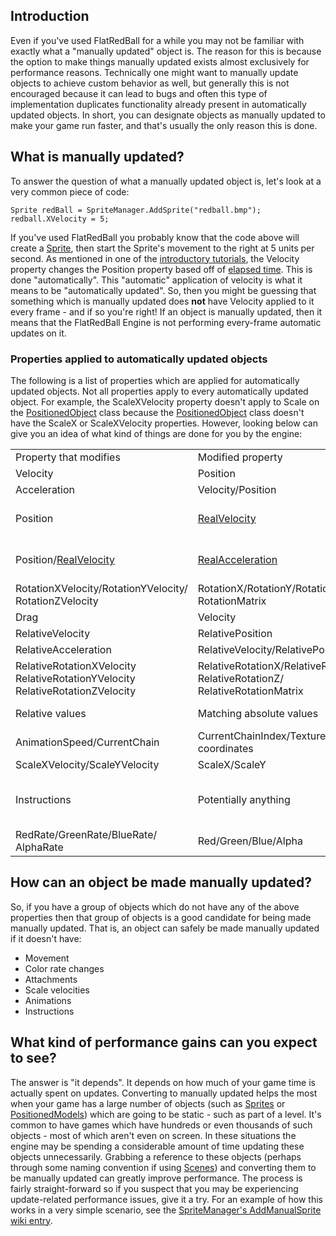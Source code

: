 ## Introduction

Even if you've used FlatRedBall for a while you may not be familiar with exactly what a "manually updated" object is. The reason for this is because the option to make things manually updated exists almost exclusively for performance reasons. Technically one might want to manually update objects to achieve custom behavior as well, but generally this is not encouraged because it can lead to bugs and often this type of implementation duplicates functionality already present in automatically updated objects. In short, you can designate objects as manually updated to make your game run faster, and that's usually the only reason this is done.

## What is manually updated?

To answer the question of what a manually updated object is, let's look at a very common piece of code:

    Sprite redBall = SpriteManager.AddSprite("redball.bmp");
    redball.XVelocity = 5;

If you've used FlatRedBall you probably know that the code above will create a [Sprite](/frb/docs/index.php?title=FlatRedBall.Sprite "FlatRedBall.Sprite"), then start the Sprite's movement to the right at 5 units per second. As mentioned in one of the [introductory tutorials](/frb/docs/index.php?title=FlatRedBallXna:Tutorials:Velocity "FlatRedBallXna:Tutorials:Velocity"), the Velocity property changes the Position property based off of [elapsed time](/frb/docs/index.php?title=FlatRedBall.TimeManager.SecondDifference "FlatRedBall.TimeManager.SecondDifference"). This is done "automatically". This "automatic" application of velocity is what it means to be "automatically updated". So, then you might be guessing that something which is manually updated does **not** have Velocity applied to it every frame - and if so you're right! If an object is manually updated, then it means that the FlatRedBall Engine is not performing every-frame automatic updates on it.

### Properties applied to automatically updated objects

The following is a list of properties which are applied for automatically updated objects. Not all properties apply to every automatically updated object. For example, the ScaleXVelocity property doesn't apply to Scale on the [PositionedObject](/frb/docs/index.php?title=FlatRedBall.PositionedObject "FlatRedBall.PositionedObject") class because the [PositionedObject](/frb/docs/index.php?title=FlatRedBall.PositionedObject "FlatRedBall.PositionedObject") class doesn't have the ScaleX or ScaleXVelocity properties. However, looking below can give you an idea of what kind of things are done for you by the engine:

|                                                                                                                                               |                                                                                                                                          |                                                                                                                                                     |
|-----------------------------------------------------------------------------------------------------------------------------------------------|------------------------------------------------------------------------------------------------------------------------------------------|-----------------------------------------------------------------------------------------------------------------------------------------------------|
| Property that modifies                                                                                                                        | Modified property                                                                                                                        | Notes                                                                                                                                               |
| Velocity                                                                                                                                      | Position                                                                                                                                 |                                                                                                                                                     |
| Acceleration                                                                                                                                  | Velocity/Position                                                                                                                        |                                                                                                                                                     |
| Position                                                                                                                                      | [RealVelocity](/frb/docs/index.php?title=FlatRedBall.PositionedObject#Real_Velocity_and_Acceleration "FlatRedBall.PositionedObject")     | If [KeepTrackOfReal](/frb/docs/index.php?title=FlatRedBall.PositionedObject#Real_Velocity_and_Acceleration "FlatRedBall.PositionedObject") is true. |
| Position/[RealVelocity](/frb/docs/index.php?title=FlatRedBall.PositionedObject#Real_Velocity_and_Acceleration "FlatRedBall.PositionedObject") | [RealAcceleration](/frb/docs/index.php?title=FlatRedBall.PositionedObject#Real_Velocity_and_Acceleration "FlatRedBall.PositionedObject") | If [KeepTrackOfReal](/frb/docs/index.php?title=FlatRedBall.PositionedObject#Real_Velocity_and_Acceleration "FlatRedBall.PositionedObject") is true. |
| RotationXVelocity/RotationYVelocity/ RotationZVelocity                                                                                        | RotationX/RotationY/RotationZ RotationMatrix                                                                                             |                                                                                                                                                     |
| Drag                                                                                                                                          | Velocity                                                                                                                                 |                                                                                                                                                     |
| RelativeVelocity                                                                                                                              | RelativePosition                                                                                                                         |                                                                                                                                                     |
| RelativeAcceleration                                                                                                                          | RelativeVelocity/RelativePosition                                                                                                        |                                                                                                                                                     |
| RelativeRotationXVelocity RelativeRotationYVelocity RelativeRotationZVelocity                                                                 | RelativeRotationX/RelativeRotationY/ RelativeRotationZ/ RelativeRotationMatrix                                                           |                                                                                                                                                     |
| Relative values                                                                                                                               | Matching absolute values                                                                                                                 | If Parent is not null.                                                                                                                              |
| AnimationSpeed/CurrentChain                                                                                                                   | CurrentChainIndex/Texture/Texture coordinates                                                                                            |                                                                                                                                                     |
| ScaleXVelocity/ScaleYVelocity                                                                                                                 | ScaleX/ScaleY                                                                                                                            |                                                                                                                                                     |
| Instructions                                                                                                                                  | Potentially anything                                                                                                                     | The engine calls Instructions on any IInstructable that it manages.                                                                                 |
| RedRate/GreenRate/BlueRate/ AlphaRate                                                                                                         | Red/Green/Blue/Alpha                                                                                                                     |                                                                                                                                                     |

## How can an object be made manually updated?

So, if you have a group of objects which do not have any of the above properties then that group of objects is a good candidate for being made manually updated. That is, an object can safely be made manually updated if it doesn't have:

-   Movement
-   Color rate changes
-   Attachments
-   Scale velocities
-   Animations
-   Instructions

## What kind of performance gains can you expect to see?

The answer is "it depends". It depends on how much of your game time is actually spent on updates. Converting to manually updated helps the most when your game has a large number of objects (such as [Sprites](/frb/docs/index.php?title=FlatRedBall.Sprite "FlatRedBall.Sprite") or [PositionedModels](/frb/docs/index.php?title=FlatRedBall.Graphics.Model.PositionedModel "FlatRedBall.Graphics.Model.PositionedModel")) which are going to be static - such as part of a level. It's common to have games which have hundreds or even thousands of such objects - most of which aren't even on screen. In these situations the engine may be spending a considerable amount of time updating these objects unnecessarily. Grabbing a reference to these objects (perhaps through some naming convention if using [Scenes](/frb/docs/index.php?title=FlatRedBall.Scene "FlatRedBall.Scene")) and converting them to be manually updated can greatly improve performance. The process is fairly straight-forward so if you suspect that you may be experiencing update-related performance issues, give it a try. For an example of how this works in a very simple scenario, see the [SpriteManager's AddManualSprite wiki entry](/frb/docs/index.php?title=FlatRedBall.SpriteManager.AddManualSprite "FlatRedBall.SpriteManager.AddManualSprite").
